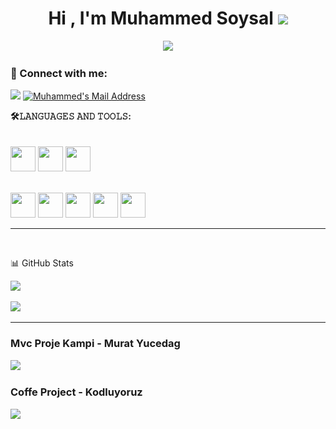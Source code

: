  <h1 align="center">Hi , I'm Muhammed Soysal <img src="https://media.giphy.com/media/hvRJCLFzcasrR4ia7z/giphy.gif" width="35">   </h1>
<p align="center">
   <a href="https://github.com/muhammedsoysal"><img src="https://readme-typing-svg.herokuapp.com?color=%23F70C0C&lines=Welcome+To+My+World++;Don't+Repeat+Yourself&center=true&width=500&height=50"></a>
</p>

 
### 📩 Connect with me:
  <a href="https://www.linkedin.com/in/muhammed-soysal-674436204/" target="_blank"><img src="https://img.shields.io/badge/LinkedIn-0077B5?style=for-the-badge&logo=linkedin&logoColor=white" target="_blank"></a>
  <a href="mailto:soysalmuhammed000@gmail.com" target="_blank" rel="nofollow"><img alt="Muhammed's Mail Address" src="https://img.shields.io/badge/Gmail-D14836?style=for-the-badge&logo=gmail&logoColor=white" /></a>
  
**🛠𝙻𝙰𝙽𝙶𝚄𝙰𝙶𝙴𝚂 𝙰𝙽𝙳 𝚃𝙾𝙾𝙻𝚂:**  
<br/>
<br/>
<code><img height="40" width="40" src="https://cdn.icon-icons.com/icons2/2415/PNG/512/csharp_original_logo_icon_146578.png"></code>
<code><img height="40" width="40" src="https://cdn-icons-png.flaticon.com/512/337/337953.png"></code>
<code><img height="40" width="40" src="https://cdn-icons-png.flaticon.com/512/1051/1051277.png"></code>
<!--<code><img height="40" width="40" src="https://cdn.iconscout.com/icon/free/png-256/css-131-722685.png"></code>-->
<br/>
<code><img height="40" width="40" src="https://img.icons8.com/color/452/visual-studio.png"></code>
<code><img height="40" width="40" src="https://img.icons8.com/color/452/visual-studio-code-2019.png"></code>
<code><img height="40" width="40" src="https://cdn.iconscout.com/icon/free/png-512/free-postman-3521648-2945092.png?f=avif&w=256"></code>
<code><img height="40" width="40" src="https://cdn-icons-png.flaticon.com/512/5968/5968306.png"></code>
<code><img height="40" width="40" src="https://cdn-icons-png.flaticon.com/512/733/733609.png"></code>



 ---
<br>

📊 GitHub Stats

<p align="center">
  <p>
    <a href="https://github.com/muhammedsoysal" target="_blank">
    <img src="https://github-readme-stats.vercel.app/api?username=muhammedsoysal&count_private=true&show_icons=true&theme=tokyonight">
      </a>
</p>
  <p>
  <a href="https://github.com/muhammedsoysal/HastaneOtomasyon" target="_blank">
 
  </p>
  <p>
  <a href="https://github.com/muhammedsoysal?tab=repositories" target="_blank">
  <img src="https://github-readme-stats.vercel.app/api/top-langs/?username=muhammedsoysal&hide=python&layout=compact&show_icons=true&theme=tokyonight">
  </a>
  </p>
</p>

---
  
###  Mvc Proje Kampi - Murat Yucedag
 <p>
  <a href="https://github.com/muhammedsoysal/MvcProjeKampi" target="_blank">
  <img src="https://github-readme-stats.vercel.app/api/pin/?username=muhammedsoysal&repo=MvcProjeKampi&layout=compact&show_icons=true&theme=tokyonight">
  </a>
  </p>
  
###  Coffe Project - Kodluyoruz
 <p>
  <a href="https://github.com/muhammedsoysal/Kodluyoruz-Coffe-Project" target="_blank">
  <img src="https://github-readme-stats.vercel.app/api/pin/?username=muhammedsoysal&repo=Kodluyoruz-Coffe-Project&layout=compact&show_icons=true&theme=tokyonight">
  </a>
  </p>
<!--
**muhammedsoysal/muhammedsoysal** is a ✨ _special_ ✨ repository because its `README.md` (this file) appears on your GitHub profile.

Here are some ideas to get you started:

- 🔭 I’m currently working on ...
- 🌱 I’m currently learning ...
- 👯 I’m looking to collaborate on ...
- 🤔 I’m looking for help with ...
- 💬 Ask me about ...
- 📫 How to reach me: ...
- 😄 Pronouns: ...
- ⚡ Fun fact: ...
-->

![snake gif](https://github.com/muhammedsoysal/muhammedsoysal/blob/output/github-contribution-grid-snake.gif)

